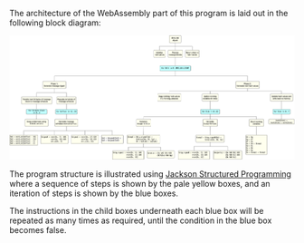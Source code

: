 The architecture of the WebAssembly part of this program is laid out in the following block diagram:

[![block diagram](/chriswhealy/sha256/img/sha256.png)](/chriswhealy/sha256/img/sha256.png)

The program structure is illustrated using [Jackson Structured Programming](https://en.wikipedia.org/wiki/Jackson_structured_programming) where a sequence of steps is shown by the pale yellow boxes, and an iteration of steps is shown by the blue boxes.

The instructions in the child boxes underneath each blue box will be repeated as many times as required, until the condition in the blue box becomes false.
